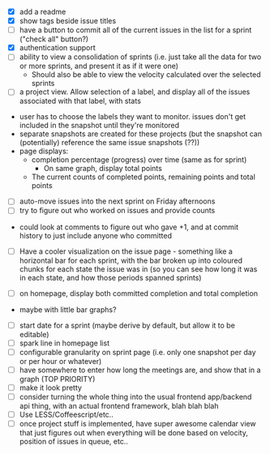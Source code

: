 - [x] add a readme
- [x] show tags beside issue titles
- [ ] have a button to commit all of the current issues in the list for a sprint ("check all" button?)
- [x] authentication support
- [ ] ability to view a consolidation of sprints (i.e. just take all the data for two or more sprints, and present it as if it were one)
  - Should also be able to view the velocity calculated over the selected sprints
- [ ] a project view. Allow selection of a label, and display all of the issues associated with that label, with stats
 - user has to choose the labels they want to monitor. issues don't get included in the snapshot until they're monitored
 - separate snapshots are created for these projects (but the snapshot can (potentially) reference the same issue snapshots (??))
 - page displays:
   - completion percentage (progress) over time (same as for sprint)
     - On same graph, display total points
   - The current counts of completed points, remaining points and total points
- [ ] auto-move issues into the next sprint on Friday afternoons
- [ ] try to figure out who worked on issues and provide counts
 - could look at comments to figure out who gave +1, and at commit history to just include anyone who committed
- [ ] Have a cooler visualization on the issue page - something like a horizontal bar for each sprint, with the bar broken up into coloured chunks for each state the issue was in (so you can see how long it was in each state, and how those periods spanned sprints)

- [ ] on homepage, display both committed completion and total completion
 - maybe with little bar graphs?
- [ ] start date for a sprint (maybe derive by default, but allow it to be editable)
- [ ] spark line in homepage list
- [ ] configurable granularity on sprint page (i.e. only one snapshot per day or per hour or whatever)
- [ ] have somewhere to enter how long the meetings are, and show that in a graph (TOP PRIORITY)
- [ ] make it look pretty
- [ ] consider turning the whole thing into the usual frontend app/backend api thing, with an actual frontend framework, blah blah blah
- [ ] Use LESS/Coffeescript/etc..
- [ ] once project stuff is implemented, have super awesome calendar view that just figures out when everything will be done based on velocity, position of issues in queue, etc..